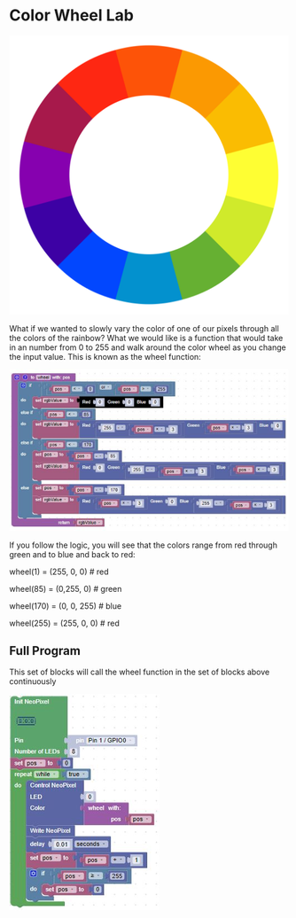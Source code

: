 # Color Wheel Lab

![](../img/color-wheel.png)

What if we wanted to slowly vary the color of one of our pixels through all the colors of the rainbow?  What we would like is a function that would take in an number from 0 to 255 and walk around the color wheel as you change the input value.  This is known as the wheel function:

![Wheel Blocks](../img//wheelBlocks.jpg)

If you follow the logic, you will see that the colors range from red through green and to blue and back to red:

wheel(1) = (255, 0, 0) # red

wheel(85) = (0,255, 0) # green

wheel(170) = (0, 0, 255) # blue

wheel(255) = (255, 0, 0) # red

## Full Program

This set of blocks will call the wheel function in the set of blocks above continuously

![Rainbow Blocks](../img/rainbowBlocks.jpg)
